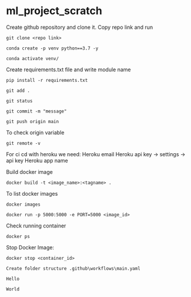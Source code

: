 # ml_project_scratch

Create github repository and clone it. Copy repo link and run

```
git clone <repo link>
```

```
conda create -p venv python==3.7 -y
```

```
conda activate venv/
```

Create requirements.txt file and write module name
```
pip install -r requirements.txt
```
```
git add .
```
```
git status
```
```
git commit -m "message"
```
```
git push origin main
```
To check origin variable
```
git remote -v
```

For ci cd with heroku we need:
Heroku email
Heroku api key -> settings -> api key
Heroku app name

Build docker image
```
docker build -t <image_name>:<tagname> . 
```

To list docker images
```
docker images
```
```
docker run -p 5000:5000 -e PORT=5000 <image_id>
```
Check running container
```
docker ps
```
Stop Docker Image:
```
docker stop <container_id>

Create folder structure .github\workflows\main.yaml

Hello

World 


